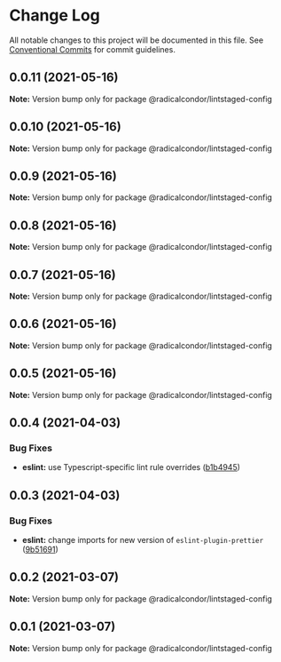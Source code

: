 # Change Log

All notable changes to this project will be documented in this file.
See [Conventional Commits](https://conventionalcommits.org) for commit guidelines.

## 0.0.11 (2021-05-16)

**Note:** Version bump only for package @radicalcondor/lintstaged-config





## 0.0.10 (2021-05-16)

**Note:** Version bump only for package @radicalcondor/lintstaged-config





## 0.0.9 (2021-05-16)

**Note:** Version bump only for package @radicalcondor/lintstaged-config





## 0.0.8 (2021-05-16)

**Note:** Version bump only for package @radicalcondor/lintstaged-config





## 0.0.7 (2021-05-16)

**Note:** Version bump only for package @radicalcondor/lintstaged-config





## 0.0.6 (2021-05-16)

**Note:** Version bump only for package @radicalcondor/lintstaged-config





## 0.0.5 (2021-05-16)

**Note:** Version bump only for package @radicalcondor/lintstaged-config





## 0.0.4 (2021-04-03)


### Bug Fixes

* **eslint:** use Typescript-specific lint rule overrides ([b1b4945](https://github.com/radicalcondor/config/commit/b1b49459a5bf1bc7740ee0be11b534598bf3e3f9))





## 0.0.3 (2021-04-03)


### Bug Fixes

* **eslint:** change imports for new version of `eslint-plugin-prettier` ([9b51691](https://github.com/radicalcondor/config/commit/9b516912b2675d58d85d8393ca078fd63911285f))





## 0.0.2 (2021-03-07)

**Note:** Version bump only for package @radicalcondor/lintstaged-config





## 0.0.1 (2021-03-07)

**Note:** Version bump only for package @radicalcondor/lintstaged-config

